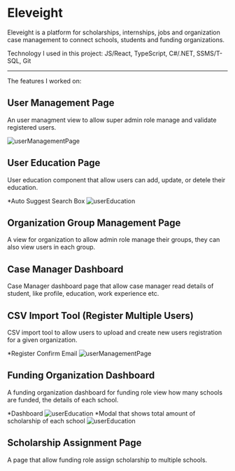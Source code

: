 # Eleveight

Eleveight is a platform for scholarships, internships, jobs and organization case management to connect schools, students and funding organizations. 

Technology I used in this project: JS/React, TypeScript, C#/.NET, SSMS/T-SQL, Git

-------------------------------------------------------------------------------------------------------------------------------------
The features I worked on: 

## User Management Page
An user managment view to allow super admin role manage and validate registered users.

![userManagementPage](https://content.screencast.com/users/wendy9119/folders/Jing/media/bd081e2b-f823-4a67-936f-d27a1a3b9cca/2018-08-27_1249.png)

## User Education Page
User education component that allow users can add, update, or detele their education.

*Auto Suggest Search Box
![userEducation](https://content.screencast.com/users/wendy9119/folders/Jing/media/e1db7d22-9553-461b-b5b7-a629a826e9d3/2018-08-27_1307.png)

## Organization Group Management Page
A view for organization to allow admin role manage their groups, they can also view users in each group.

## Case Manager Dashboard
Case Manager dashboard page that allow case manager read details of student, like profile, education, work experience etc.

## CSV Import Tool (Register Multiple Users)
CSV import tool to allow users to upload and create new users registration for a given organization.

*Register Confirm Email 
![userManagementPage](https://content.screencast.com/users/wendy9119/folders/Jing/media/fef2c51b-e38f-4dd2-b648-6b9493d369d4/2018-08-27_1320.png)
## Funding Organization Dashboard
A funding organization dashboard for funding role view how many schools are funded, the details of each school.

*Dashboard
![userEducation](https://content.screencast.com/users/wendy9119/folders/Jing/media/5797a931-f724-4444-a28b-88691e8ab187/2018-08-27_1311.png)
*Modal that shows total amount of scholarship of each school
![userEducation](https://content.screencast.com/users/wendy9119/folders/Jing/media/3a3c931d-e2bb-4a53-a0b9-f283c12a74c4/2018-08-27_1312.png)

## Scholarship Assignment Page
A page that allow funding role assign scholarship to multiple schools.
